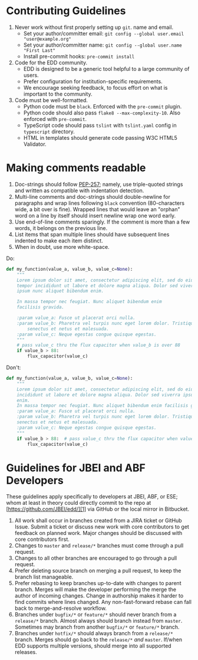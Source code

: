 # Contributing Guidelines

1. Never work without first properly setting up `git`. name and email.
    - Set your author/committer email: `git config --global user.email "user@example.org"`
    - Set your author/committer name: `git config --global user.name "First Last"`
    - Install pre-commit hooks: `pre-commit install`
2. Code for the EDD community.
    - EDD is designed to be a generic tool helpful to a large community of users.
    - Prefer configuration for institution-specific requirements.
    - We encourage seeking feedback, to focus effort on what is important to the community.
3. Code must be well-formatted.
    - Python code must be `black`. Enforced with the `pre-commit` plugin.
    - Python code should also pass `flake8 --max-complexity-10`. Also enforced with `pre-commit`.
    - TypeScript code should pass `tslint` with `tslint.yaml` config in `typescript` directory.
    - HTML in templates should generate code passing W3C HTML5 Validator.

# Making comments readable

1. Doc-strings should follow [PEP-257][2]; namely, use triple-quoted strings and written as
   compatible with indentation detection.
2. Multi-line comments and doc-strings should double-newline for paragraphs and wrap lines
   following `black` convention (80-characters wide, a bit over is fine). Wrapped lines
   that would leave an "orphan" word on a line by itself should insert newline wrap one
   word early.
3. Use end-of-line comments sparingly. If the comment is more than a few words, it belongs
   on the previous line.
4. List items that span multiple lines should have subsequent lines indented to make each
   item distinct.
5. When in doubt, use more white-space.

Do:

```python
def my_function(value_a, value_b, value_c=None):
    """
    Lorem ipsum dolor sit amet, consectetur adipiscing elit, sed do eiusmod
    tempor incididunt ut labore et dolore magna aliqua. Dolor sed viverra
    ipsum nunc aliquet bibendum enim.

    In massa tempor nec feugiat. Nunc aliquet bibendum enim
    facilisis gravida.

    :param value_a: Fusce ut placerat orci nulla.
    :param value_b: Pharetra vel turpis nunc eget lorem dolor. Tristique
        senectus et netus et malesuada.
    :param value_c: Neque egestas congue quisque egestas.
    """
    # pass value_c thru the flux capacitor when value_b is over 88
    if value_b > 88:
        flux_capacitor(value_c)
```

Don't:

```python
def my_function(value_a, value_b, value_c=None):
    """
    Lorem ipsum dolor sit amet, consectetur adipiscing elit, sed do eiusmod tempor
    incididunt ut labore et dolore magna aliqua. Dolor sed viverra ipsum nunc aliquet
    enim.
    In massa tempor nec feugiat. Nunc aliquet bibendum enim facilisis gravida.
    :param value_a: Fusce ut placerat orci nulla.
    :param value_b: Pharetra vel turpis nunc eget lorem dolor. Tristique
    senectus et netus et malesuada.
    :param value_c: Neque egestas congue quisque egestas.
    """
    if value_b > 88:  # pass value_c thru the flux capacitor when value_b is over 88
        flux_capacitor(value_c)
```

# Guidelines for JBEI and ABF Developers

These guidelines apply specifically to developers at JBEI, ABF, or ESE; whom at
least in theory could directly commit to the repo at
[https://github.com/JBEI/edd/][1] via GitHub or the local mirror in Bitbucket.

1. All work shall occur in branches created from a JIRA ticket or GitHub Issue.
   Submit a ticket or discuss new work with core contributors to get feedback
   on planned work. Major changes should be discussed with core
   contributors first.
2. Changes to `master` and `release/*` branches must come through a
   pull request.
3. Changes to all other branches are encouraged to go through a pull request.
4. Prefer deleting source branch on merging a pull request, to keep the branch
   list manageable.
5. Prefer rebasing to keep branches up-to-date with changes to parent branch.
   Merges will make the developer performing the merge the author of incoming
   changes. Change in authorship makes it harder to find commits where lines
   changed. Any non-fast-forward rebase can fall back to
   merge-and-resolve workflow.
6. Branches under `bugfix/*` or `feature/*` should never branch from a
   `release/*` branch. Almost always should branch instead from `master`.
   Sometimes may branch from another `bugfix/*` or `feature/*` branch.
7. Branches under `hotfix/*` should always branch from a `release/*` branch.
   Merges should go back to the `release/*` _and_ `master`. If/when EDD
   supports multiple versions, should merge into all supported releases.

[1]: https://github.com/JBEI/edd/
[2]: https://www.python.org/dev/peps/pep-0257/
